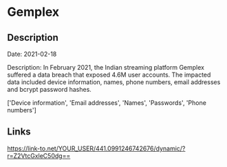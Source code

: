 # Gemplex

## Description

Date: 2021-02-18

Description:
In February 2021, the Indian streaming platform Gemplex suffered a data breach that exposed 4.6M user accounts. The impacted data included device information, names, phone numbers, email addresses and bcrypt password hashes.


['Device information', 'Email addresses', 'Names', 'Passwords', 'Phone numbers']

## Links

https://link-to.net/YOUR_USER/441.0991246742676/dynamic/?r=Z2VtcGxleC50dg==